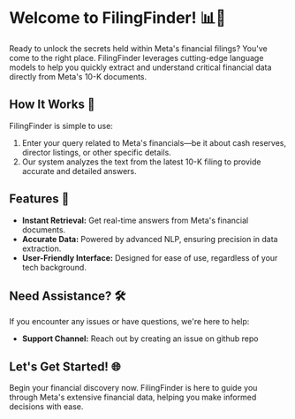 # Welcome to FilingFinder! 📊📄

Ready to unlock the secrets held within Meta's financial filings? You've come to the right place. FilingFinder leverages cutting-edge language models to help you quickly extract and understand critical financial data directly from Meta's 10-K documents.

## How It Works 🚀

FilingFinder is simple to use:
1. Enter your query related to Meta's financials—be it about cash reserves, director listings, or other specific details.
2. Our system analyzes the text from the latest 10-K filing to provide accurate and detailed answers.

## Features 🌟

- **Instant Retrieval:** Get real-time answers from Meta's financial documents.
- **Accurate Data:** Powered by advanced NLP, ensuring precision in data extraction.
- **User-Friendly Interface:** Designed for ease of use, regardless of your tech background.

## Need Assistance? 🛠️

If you encounter any issues or have questions, we're here to help:
- **Support Channel:** Reach out by creating an issue on github repo

## Let's Get Started! 🌐

Begin your financial discovery now. FilingFinder is here to guide you through Meta's extensive financial data, helping you make informed decisions with ease.